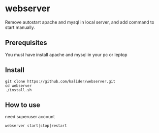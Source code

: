 # webserver
Remove autostart apache and mysql in local server, and add command to start manually. 
## Prerequisites
You must have install apache and mysql in your pc or leptop
## Install
```
git clone https://github.com/kalider/webserver.git
cd webserver
./install.sh
```
## How to use
need superuser account
```
webserver start|stop|restart
```
